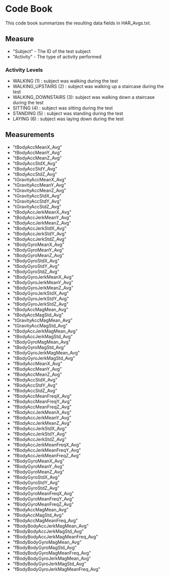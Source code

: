 # Code Book

This code book summarizes the resulting data fields in HAR_Avgs.txt.

## Мeasure

* "Subject" - The ID of the test subject
* "Activity" - The type of activity performed

### Activity Levels

* WALKING (1)			: subject was walking during the test
* WALKING_UPSTAIRS (2)	: subject was walking up a staircase during the test
* WALKING_DOWNSTAIRS (3): subject was walking down a staircase during the test
* SITTING (4)			: subject was sitting during the test
* STANDING (5)			: subject was standing during the test
* LAYING (6)			: subject was laying down during the test

## Measurements

* "tBodyAccMeanX_Avg"
* "tBodyAccMeanY_Avg"
* "tBodyAccMeanZ_Avg"
* "tBodyAccStdX_Avg"
* "tBodyAccStdY_Avg"
* "tBodyAccStdZ_Avg"
* "tGravityAccMeanX_Avg"
* "tGravityAccMeanY_Avg"
* "tGravityAccMeanZ_Avg"
* "tGravityAccStdX_Avg"
* "tGravityAccStdY_Avg"
* "tGravityAccStdZ_Avg"
* "tBodyAccJerkMeanX_Avg"
* "tBodyAccJerkMeanY_Avg"
* "tBodyAccJerkMeanZ_Avg"
* "tBodyAccJerkStdX_Avg"
* "tBodyAccJerkStdY_Avg"
* "tBodyAccJerkStdZ_Avg"
* "tBodyGyroMeanX_Avg"
* "tBodyGyroMeanY_Avg"
* "tBodyGyroMeanZ_Avg"
* "tBodyGyroStdX_Avg"
* "tBodyGyroStdY_Avg"
* "tBodyGyroStdZ_Avg"
* "tBodyGyroJerkMeanX_Avg"
* "tBodyGyroJerkMeanY_Avg"
* "tBodyGyroJerkMeanZ_Avg"
* "tBodyGyroJerkStdX_Avg"
* "tBodyGyroJerkStdY_Avg"
* "tBodyGyroJerkStdZ_Avg"
* "tBodyAccMagMean_Avg"
* "tBodyAccMagStd_Avg"
* "tGravityAccMagMean_Avg"
* "tGravityAccMagStd_Avg"
* "tBodyAccJerkMagMean_Avg"
* "tBodyAccJerkMagStd_Avg"
* "tBodyGyroMagMean_Avg"
* "tBodyGyroMagStd_Avg"
* "tBodyGyroJerkMagMean_Avg"
* "tBodyGyroJerkMagStd_Avg"
* "fBodyAccMeanX_Avg"
* "fBodyAccMeanY_Avg"
* "fBodyAccMeanZ_Avg"
* "fBodyAccStdX_Avg"
* "fBodyAccStdY_Avg"
* "fBodyAccStdZ_Avg"
* "fBodyAccMeanFreqX_Avg"
* "fBodyAccMeanFreqY_Avg"
* "fBodyAccMeanFreqZ_Avg"
* "fBodyAccJerkMeanX_Avg"
* "fBodyAccJerkMeanY_Avg"
* "fBodyAccJerkMeanZ_Avg"
* "fBodyAccJerkStdX_Avg"
* "fBodyAccJerkStdY_Avg"
* "fBodyAccJerkStdZ_Avg"
* "fBodyAccJerkMeanFreqX_Avg"
* "fBodyAccJerkMeanFreqY_Avg"
* "fBodyAccJerkMeanFreqZ_Avg"
* "fBodyGyroMeanX_Avg"
* "fBodyGyroMeanY_Avg"
* "fBodyGyroMeanZ_Avg"
* "fBodyGyroStdX_Avg"
* "fBodyGyroStdY_Avg"
* "fBodyGyroStdZ_Avg"
* "fBodyGyroMeanFreqX_Avg"
* "fBodyGyroMeanFreqY_Avg"
* "fBodyGyroMeanFreqZ_Avg"
* "fBodyAccMagMean_Avg"
* "fBodyAccMagStd_Avg"
* "fBodyAccMagMeanFreq_Avg"
* "fBodyBodyAccJerkMagMean_Avg"
* "fBodyBodyAccJerkMagStd_Avg"
* "fBodyBodyAccJerkMagMeanFreq_Avg"
* "fBodyBodyGyroMagMean_Avg"
* "fBodyBodyGyroMagStd_Avg"
* "fBodyBodyGyroMagMeanFreq_Avg"
* "fBodyBodyGyroJerkMagMean_Avg"
* "fBodyBodyGyroJerkMagStd_Avg"
* "fBodyBodyGyroJerkMagMeanFreq_Avg"